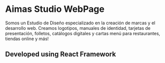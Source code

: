 
# Aimas Studio WebPage

Somos un Estudio de Diseño especializado en la creación de marcas y el desarrollo web. Creamos logotipos, manuales de identidad, tarjetas de presentación, folletos, catálogos digitales y cartas menú para restaurantes, tiendas online y más!

## Developed using React Framework
